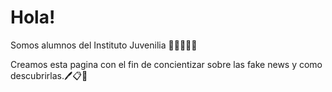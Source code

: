 # Hola!

Somos alumnos del Instituto Juvenilia 👩‍🏫🧑‍🏫📑

Creamos esta pagina con el fin de concientizar sobre las fake news y como descubrirlas.🖊️📋📌 


<!---
quiroga-sittner/quiroga-sittner is a ✨ special ✨ repository because its `README.md` (this file) appears on your GitHub profile.
You can click the Preview link to take a look at your changes.
--->
